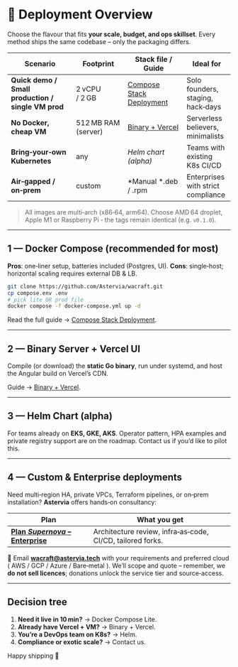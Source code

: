# 🚀 Deployment Overview

Choose the flavour that fits **your scale, budget, and ops skillset**. Every
method ships the same codebase – only the packaging differs.

| Scenario                                           | Footprint           | Stack file / Guide                              | Ideal for                          |
| -------------------------------------------------- | ------------------- | ----------------------------------------------- | ---------------------------------- |
| **Quick demo / Small production / single VM prod** | 2 vCPU / 2 GB       | [Compose Stack Deployment](./docker-compose.md) | Solo founders, staging, hack‑days  |
| **No Docker, cheap VM**                            | 512 MB RAM (server) | [Binary + Vercel](./binary-vercel.md)           | Serverless believers, minimalists  |
| **Bring‑your‑own Kubernetes**                      | any                 | _Helm chart (alpha)_                            | Teams with existing K8s CI/CD      |
| **Air‑gapped / on‑prem**                           | custom              | \*Manual \*.deb / .rpm                          | Enterprises with strict compliance |

> All images are multi‑arch (x86‑64, arm64). Choose AMD 64 droplet, Apple M1 or
> Raspberry Pi ‑ the tags remain identical (e.g. `v0.1.0`).

---

## 1 — Docker Compose (recommended for most)

**Pros**: one‑liner setup, batteries included (Postgres, UI).
**Cons**: single‑host; horizontal scaling requires external DB & LB.

```bash
git clone https://github.com/Astervia/wacraft.git
cp compose.env .env
# pick lite OR prod file
docker compose -f docker-compose.yml up -d
```

Read the full guide → [Compose Stack Deployment](./docker-compose.md).

---

## 2 — Binary Server + Vercel UI

Compile (or download) the **static Go binary**, run under systemd, and host the
Angular build on Vercel’s CDN.

Guide → [Binary + Vercel](./binary-vercel.md).

---

## 3 — Helm Chart (alpha)

For teams already on **EKS, GKE, AKS**. Operator pattern, HPA examples and
private registry support are on the roadmap. Contact us if you’d like to pilot
this.

---

## 4 — Custom & Enterprise deployments

Need multi‑region HA, private VPCs, Terraform pipelines, or on‑prem
installation? **Astervia** offers hands‑on consultancy:

| Plan                                                     | What you get                                               |
| -------------------------------------------------------- | ---------------------------------------------------------- |
| **[Plan _Supernova_ – Enterprise](../support/plans.md)** | Architecture review, infra‑as‑code, CI/CD, tailored forks. |

📩 Email **[wacraft@astervia.tech](mailto:wacraft@astervia.tech)** with your requirements and preferred cloud
( AWS / GCP / Azure / Bare‑metal ). We’ll scope and quote – remember, we **do
not sell licences**; donations unlock the service tier and source‑access.

---

## Decision tree

1. **Need it live in 10 min?** → Docker Compose Lite.
2. **Already have Vercel + VM?** → Binary + Vercel.
3. **You’re a DevOps team on K8s?** → Helm.
4. **Compliance or exotic scale?** → Contact us.

Happy shipping 🔧
